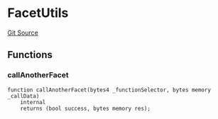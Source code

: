 # FacetUtils
[Git Source](https://github.com/thrackle-io/tron/blob/29c2cd95da29b0356348370e1ddb4d7bdc24a711/src/client/token/handler/common/FacetUtils.sol)


## Functions
### callAnotherFacet


```solidity
function callAnotherFacet(bytes4 _functionSelector, bytes memory _callData)
    internal
    returns (bool success, bytes memory res);
```


